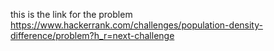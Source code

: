 this is the link for the problem 
https://www.hackerrank.com/challenges/population-density-difference/problem?h_r=next-challenge